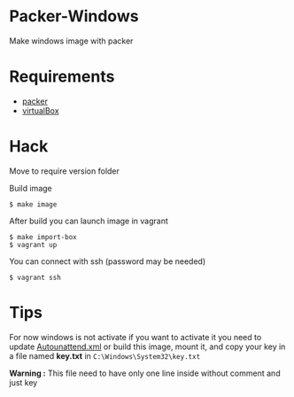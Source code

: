 # Packer-Windows
Make windows image with packer

# Requirements

- [packer](https://github.com/hashicorp/packer)
- [virtualBox](https://www.virtualbox.org/)

# Hack

Move to require version folder

Build image

```
$ make image
```

After build you can launch image in vagrant

```
$ make import-box
$ vagrant up
```

You can connect with ssh (password may be needed)

```
$ vagrant ssh
```

# Tips

For now windows is not activate if you want to activate it you need to update
[Autounattend.xml](/answer_files/2012_r2/Autounattend.xml#L68) or build this image,
mount it, and copy your key in a file named **key.txt** in `C:\Windows\System32\key.txt`

**Warning :** This file need to have only one line inside without comment and just key
